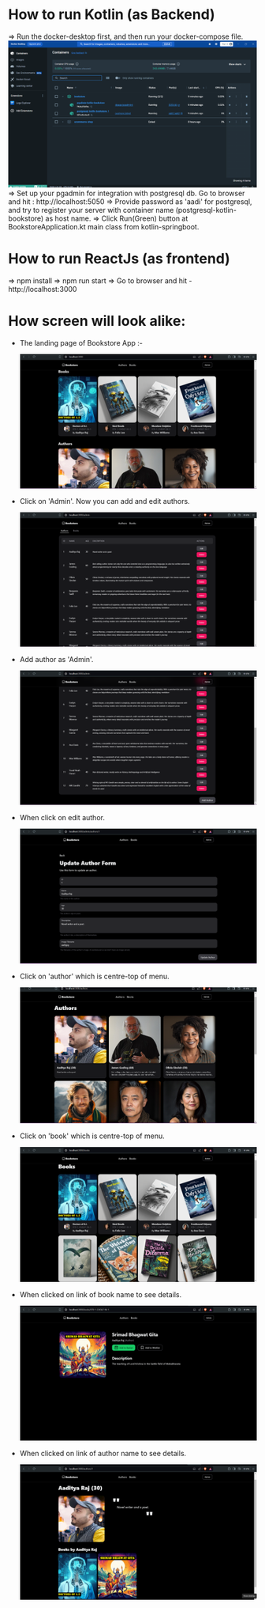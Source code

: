 # How to run Kotlin (as Backend)
 => Run the docker-desktop first, and then run your docker-compose file.
  ![](https://github.com/AadityaUoHyd/bootstore-kotlin-reactJs-project/blob/master/screenshot/docker-desktop.png)
 => Set up your pgadmin for integration with postgresql db. Go to browser and hit : http://localhost:5050
 => Provide password as 'aadi' for postgresql, and try to register your server with container name (postgresql-kotlin-bookstore) as host name.
 => Click Run(Green) button at BookstoreApplication.kt main class from kotlin-springboot.

# How to run ReactJs (as frontend)
=> npm install
=> npm run start
=> Go to browser and hit - http://localhost:3000

# How screen will look alike:

- The landing page of Bookstore App :-

  ![](https://github.com/AadityaUoHyd/bootstore-kotlin-reactJs-project/blob/master/screenshot/1bookstore.png)

- Click on 'Admin'. Now you can add and edit authors.

  ![](https://github.com/AadityaUoHyd/bootstore-kotlin-reactJs-project/blob/master/screenshot/2add%20and%20edit%20author.png)

- Add author as 'Admin'.

  ![](https://github.com/AadityaUoHyd/bootstore-kotlin-reactJs-project/blob/master/screenshot/3add-author-from-admin.png)
  
- When click on edit author.

  ![](https://github.com/AadityaUoHyd/bootstore-kotlin-reactJs-project/blob/master/screenshot/4When%20click%20on%20edit%20author.png)
  
- Click on 'author' which is centre-top of menu.

  ![](https://github.com/AadityaUoHyd/bootstore-kotlin-reactJs-project/blob/master/screenshot/5author.png)
  
- Click on 'book' which is centre-top of menu.

  ![](https://github.com/AadityaUoHyd/bootstore-kotlin-reactJs-project/blob/master/screenshot/6books.png)
  
- When clicked on link of book name to see details.

  ![](https://github.com/AadityaUoHyd/bootstore-kotlin-reactJs-project/blob/master/screenshot/7book-add.png)
  
- When clicked on link of author name to see details.

  ![](https://github.com/AadityaUoHyd/bootstore-kotlin-reactJs-project/blob/master/screenshot/8author%20and%20his%20books.png)
